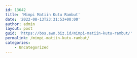 ```yaml
---
id: 13642
title: 'Mimpi Matiin Kutu Rambut'
date: '2022-08-13T23:31:53+00:00'
author: admin
layout: post
guid: 'https://bos.awn.biz.id/mimpi-matiin-kutu-rambut/'
permalink: /mimpi-matiin-kutu-rambut/
categories:
    - Uncategorized
---
```


